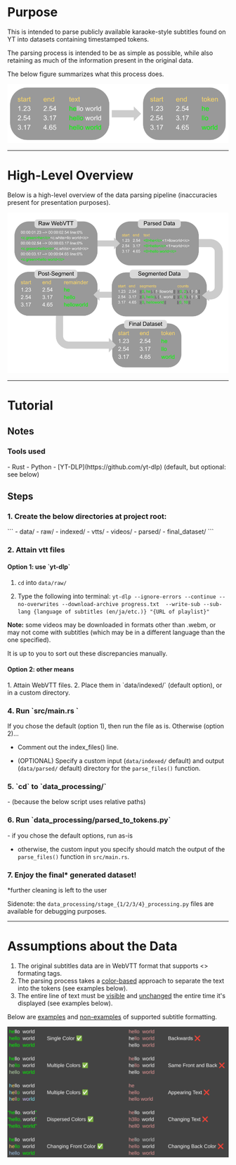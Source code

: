 <h1>Purpose</h1>

This is intended to parse publicly available karaoke-style subtitles found on YT into datasets containing timestamped tokens.

The parsing process is intended to be as simple as possible, while also retaining as much of the information present in the original data.

The below figure summarizes what this process does.

![image of process](input_output.png "Process")

---
<h1>High-Level Overview</h1>

Below is a high-level overview of the data parsing pipeline (inaccuracies present for presentation purposes).

![Pipeline](pipeline.png "Pipeline")

___

<h1>Tutorial</h1>

<h2>Notes</h2>
<h3>Tools used</h3>
  - Rust
  - Python
  - [YT-DLP](https://github.com/yt-dlp) (default, but optional: see below)

<h2>Steps</h2>
<h3>1. Create the below directories at project root:</h3>
```
   - data/
       - raw/
       - indexed/
         - vtts/
         - videos/
       - parsed/
       - final_dataset/
```
<h3>2. Attain vtt files</h3>
<h4>Option 1: use `yt-dlp`</h4>

1. `cd` into `data/raw/`

2. Type the following into terminal:
`yt-dlp --ignore-errors --continue --no-overwrites --download-archive progress.txt 
    --write-sub --sub-lang {language of subtitles (en/ja/etc.)} "{URL of playlist}"`

<p><b>Note:</b> some videos may be downloaded in formats other than .webm, 
or may not come with subtitles (which may be in a different language than the one specified).</p>

<p>It is up to you to sort out these discrepancies manually.</p>

<h4>Option 2: other means</h4>
1. Attain WebVTT files.
2. Place them in `data/indexed/` (default option), or in a custom directory.

<h3>4. Run `src/main.rs `</h3>
If you chose the default (option 1), then run the file as is.
Otherwise (option 2)...

- Comment out the index_files() line.

- (OPTIONAL) Specify a custom input (`data/indexed/` default)
   and output (`data/parsed/` default) directory
   for the `parse_files()` function.

<h3>5. `cd` to `data_processing/` </h3>
- (because the below script uses relative paths)

<h3>6. Run `data_processing/parsed_to_tokens.py`</h3>
- if you chose the default options, run as-is

- otherwise, the custom input you specify should match the output of the `parse_files()` function in `src/main.rs`.

<h3>7. Enjoy the final* generated dataset!</h3>
*further cleaning is left to the user

Sidenote: the `data_processing/stage_{1/2/3/4}_processing.py` files are available for debugging purposes.

___

<h1>Assumptions about the Data</h1>

1. The original subtitles data are in WebVTT format that supports <> formating tags.
2. The parsing process takes a <u>color-based</u> approach to separate the text into the tokens (see examples below).
3. The entire line of text must be <u>visible</u> and <u>unchanged</u> the entire time it's displayed (see examples below).

Below are <u>examples</u> and <u>non-examples</u> of supported subtitle formatting.</h3>

![image of examples and nonexamples of supported color formats](examples.png "Examples")










